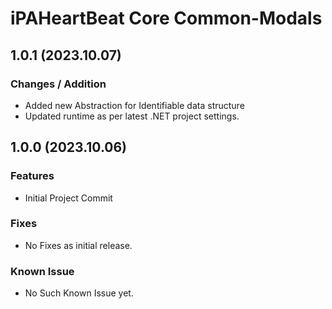 # iPAHeartBeat Core Common-Modals

## 1.0.1 (2023.10.07)
### Changes / Addition
- Added new Abstraction for Identifiable data structure
- Updated runtime as per latest .NET project settings.


## 1.0.0 (2023.10.06)
### Features
- Initial Project Commit

### Fixes
- No Fixes as initial release.

### Known Issue
- No Such Known Issue yet.
